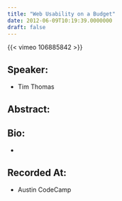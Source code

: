 ```yaml
---
title: "Web Usability on a Budget"
date: 2012-06-09T10:19:39.0000000
draft: false
---
```


{{< vimeo 106885842 >}}

## Speaker:

 - Tim Thomas

## Abstract:



## Bio:

 - 

## Recorded At:

 - Austin CodeCamp


